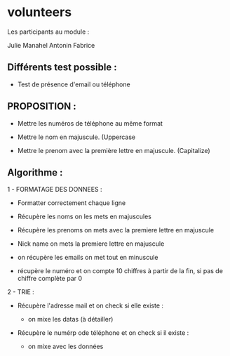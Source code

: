 # volunteers

Les participants au module :

Julie
Manahel
Antonin
Fabrice


## Différents test possible :

- Test de présence d'email ou téléphone

## PROPOSITION :

- Mettre les numéros de téléphone au même format
  

- Mettre le nom en majuscule. (Uppercase


- Mettre le prenom avec la première lettre en majuscule. (Capitalize)

## Algorithme :

1 - FORMATAGE DES DONNEES :

- Formatter correctement chaque ligne

- Récupère les noms on les mets en majuscules

- Récupère les prenoms on mets avec la premiere lettre en majuscule

- Nick name on mets  la premiere lettre en majuscule

- on récupère les emails on met tout en minuscule

- récupère le numéro et on compte 10 chiffres à partir de la fin, si pas de chiffre complète par 0



2 - TRIE :
- Récupère l'adresse mail et on check si elle existe :
    - on mixe les datas (à détailler)
    
- Récupère le numérp  ode téléphone  et on check si il existe :
    - on mixe avec les données